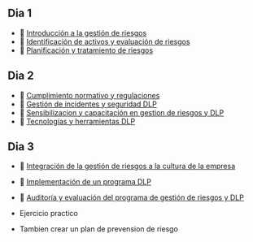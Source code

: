 ## Dia 1

- 📗 [Introducción a la gestión de riesgos](./introduccion-a-la-gestion-de-riesgos.md)
- 📗 [Identificación de activos y evaluación de riesgos](./identificacion-de-activos-y-evaluacion-de-riesgos.md)
- 📗 [Planificación y tratamiento de riesgos](./planificacion-y-tratamiento-de-riesgos.md)

## Dia 2

- 📗 [Cumplimiento normativo y regulaciones](./cumplimiento-normativo-y-regulaciones.md)
- 📗 [Gestión de incidentes y seguridad DLP](./gestion-de-incidentes-y-seguridad-dlp.md)
- 📗 [Sensibilizacion y capacitación en gestion de riesgos y DLP](./sensibilizacion-y-capacitacion-en-gestion-de-riesgos-y-dlp.md)
- 📗 [Tecnologías y herramientas DLP](./tecnologias-y-herramientas-dlp.md)

## Dia 3

- 📗 [Integración de la gestión de riesgos a la cultura de la empresa](./integracion-de-la-gestion-de-riesgos-y-dlp-en-la-cultura-de-la-empresa.md)
- 📗 [Implementación de un programa DLP](./implementacion-de-un-programa-de-dlp.md)
- 📗 [Auditoría y evaluación del programa de gestión de riesgos y DLP](./auditoria-y-evaluacion-del-programa-de-gestion-de-riesgos-y-dlp.md)


- Ejercicio practico
- Tambien crear un plan de prevension de riesgo
